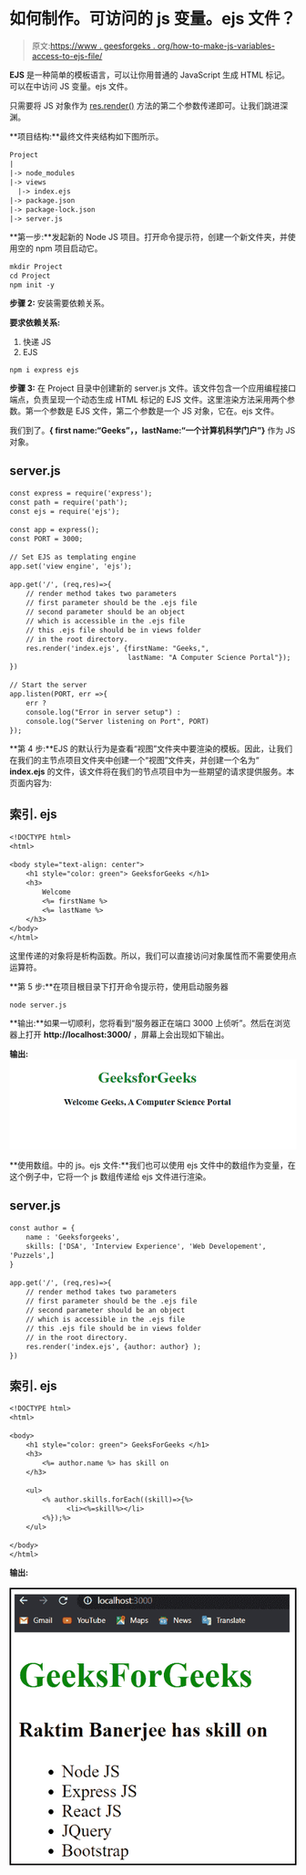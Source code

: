 # 如何制作。可访问的 js 变量。ejs 文件？

> 原文:[https://www . geesforgeks . org/how-to-make-js-variables-access-to-ejs-file/](https://www.geeksforgeeks.org/how-to-make-js-variables-accessible-to-ejs-files/)

**EJS** 是一种简单的模板语言，可以让你用普通的 JavaScript 生成 HTML 标记。可以在中访问 JS 变量。ejs 文件。

只需要将 JS 对象作为 [res.render()](https://www.geeksforgeeks.org/express-js-res-render-function/) 方法的第二个参数传递即可。让我们跳进深渊。

**项目结构:**最终文件夹结构如下图所示。

```
Project
|
|-> node_modules
|-> views
  |-> index.ejs
|-> package.json
|-> package-lock.json
|-> server.js
```

**第一步:**发起新的 Node JS 项目。打开命令提示符，创建一个新文件夹，并使用空的 npm 项目启动它。

```
mkdir Project
cd Project
npm init -y
```

**步骤 2:** 安装需要依赖关系。

**要求依赖关系:**

1.  快递 JS
2.  EJS

```
npm i express ejs
```

**步骤 3:** 在 Project 目录中创建新的 server.js 文件。该文件包含一个应用编程接口端点，负责呈现一个动态生成 HTML 标记的 EJS 文件。这里渲染方法采用两个参数。第一个参数是 EJS 文件，第二个参数是一个 JS 对象，它在。ejs 文件。

我们到了。**{ first name:“Geeks”，，lastName:“一个计算机科学门户”}** 作为 JS 对象。

## server.js

```
const express = require('express');
const path = require('path');    
const ejs = require('ejs');

const app = express();
const PORT = 3000;

// Set EJS as templating engine
app.set('view engine', 'ejs');

app.get('/', (req,res)=>{
    // render method takes two parameters
    // first parameter should be the .ejs file
    // second parameter should be an object
    // which is accessible in the .ejs file  
    // this .ejs file should be in views folder 
    // in the root directory.
    res.render('index.ejs', {firstName: "Geeks,", 
                             lastName: "A Computer Science Portal"});
})

// Start the server
app.listen(PORT, err =>{
    err ? 
    console.log("Error in server setup") :
    console.log("Server listening on Port", PORT)
});
```

**第 4 步:**EJS 的默认行为是查看“视图”文件夹中要渲染的模板。因此，让我们在我们的主节点项目文件夹中创建一个“视图”文件夹，并创建一个名为“ **index.ejs** 的文件，该文件将在我们的节点项目中为一些期望的请求提供服务。本页面内容为:

## 索引. ejs

```
<!DOCTYPE html>
<html>

<body style="text-align: center">
    <h1 style="color: green"> GeeksforGeeks </h1>
    <h3> 
        Welcome 
        <%= firstName %> 
        <%= lastName %> 
    </h3>
</body>
</html>
```

这里传递的对象将是析构函数。所以，我们可以直接访问对象属性而不需要使用点运算符。

**第 5 步:**在项目根目录下打开命令提示符，使用启动服务器

```
node server.js
```

**输出:**如果一切顺利，您将看到“服务器正在端口 3000 上侦听”。然后在浏览器上打开 **http://localhost:3000/** ，屏幕上会出现如下输出。

**输出:**
![](img/de7e6b210e47d8103a3b652db0b6bd73.png)

**使用数组。中的 js。ejs 文件:**我们也可以使用 ejs 文件中的数组作为变量，在这个例子中，它将一个 js 数组传递给 ejs 文件进行渲染。

## server.js

```
const author = {
    name : 'Geeksforgeeks',
    skills: ['DSA', 'Interview Experience', 'Web Developement', 'Puzzels',]
}

app.get('/', (req,res)=>{
    // render method takes two parameters
    // first parameter should be the .ejs file
    // second parameter should be an object
    // which is accessible in the .ejs file  
    // this .ejs file should be in views folder 
    // in the root directory.
    res.render('index.ejs', {author: author} );
})
```

## 索引. ejs

```
<!DOCTYPE html>
<html>

<body>
    <h1 style="color: green"> GeeksForGeeks </h1>
    <h3> 
        <%= author.name %> has skill on 
    </h3>

    <ul>
        <% author.skills.forEach((skill)=>{%>
              <li><%=skill%></li> 
        <%});%>
    </ul>

</body>
</html>
```

**输出:**

![](img/d22619cdba2393ca04783f9fbb150647.png)
